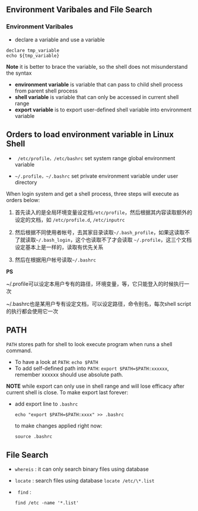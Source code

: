 ## Environment Varibales and File Search ##

### Environment Varibales ###
* declare a variable and use a variable
```
declare tmp_variable
echo ${tmp_variable}
```
**Note** it is better to brace the variable, so the shell does not misunderstand the syntax

* **environment variable** is variable that can pass to child shell process from parent shell process
* **shell variable** is variable that can only be accessed in current shell range
* **export variable** is to export user-defined shell variable into environment variable

## Orders to load environment variable in Linux Shell ##
* ``` /etc/profile，/etc/bashrc``` set system range global environment variable

* ```~/.profile，~/.bashrc``` set private environment variable under user directory

When login system and get a shell process, three steps will execute as orders below:
1. 首先读入的是全局环境变量设定档```/etc/profile```，然后根据其内容读取额外的设定的文档，如 ```/etc/profile.d```, ```/etc/inputrc```

2. 然后根据不同使用者帐号，去其家目录读取```~/.bash_profile```，如果这读取不了就读取```~/.bash_login```，这个也读取不了才会读取 ```~/.profile```，这三个文档设定基本上是一样的，读取有优先关系

3. 然后在根据用户帐号读取```~/.bashrc```

**PS**

~/.profile可以设定本用户专有的路径，环境变量，等，它只能登入的时候执行一次

~/.bashrc也是某用户专有设定文档，可以设定路径，命令别名，每次shell script的执行都会使用它一次

## PATH ##
```PATH``` stores path for shell to look execute program when runs a shell command.

* To have a look at ```PATH```: ``` echo $PATH ```
* To add self-defined path into ```PATH```: ``` export $PATH=$PATH:xxxxxx ```, remember xxxxxx should use absolute path.

**NOTE** while export can only use in shell range and will lose efficacy after current shell is close. To make export last forever:
* add export line to ```.bashrc```

  ``` echo "export $PATH=$PATH:xxxx" >> .bashrc ```

  to make changes applied right now:

  ``` source .bashrc ```

## File Search ##
* ```whereis``` : it can only search binary files using database
* ```locate``` : search files using database
  ``` locate /etc/\*.list ```
* ``` find``` :

  ```find /etc -name '*.list'```
